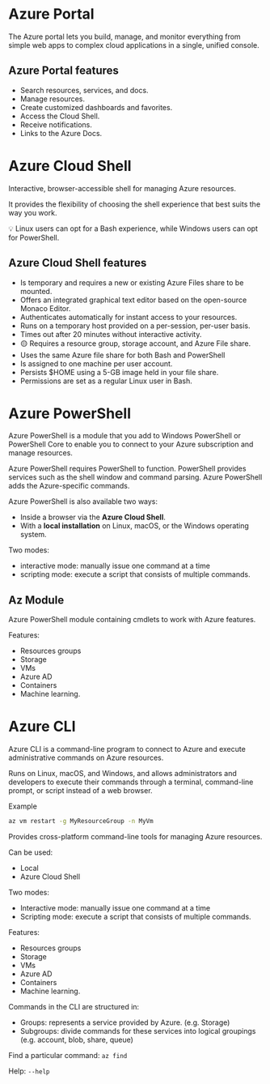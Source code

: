 # Azure Portal

The Azure portal lets you build, manage, and monitor everything from simple web apps to complex cloud applications in a single, unified console.

## Azure Portal features

- Search resources, services, and docs.
- Manage resources.
- Create customized dashboards and favorites.
- Access the Cloud Shell.
- Receive notifications.
- Links to the Azure Docs. 


# Azure Cloud Shell

Interactive, browser-accessible shell for managing Azure resources. 

It provides the flexibility of choosing the shell experience that best suits the way you work. 

💡 Linux users can opt for a Bash experience, while Windows users can opt for PowerShell.

## Azure Cloud Shell features 

- Is temporary and requires a new or existing Azure Files share to be mounted.
- Offers an integrated graphical text editor based on the open-source Monaco Editor.
- Authenticates automatically for instant access to your resources.
- Runs on a temporary host provided on a per-session, per-user basis.
- Times out after 20 minutes without interactive activity.
- 🟡 Requires a resource group, storage account, and Azure File share. 
- Uses the same Azure file share for both Bash and PowerShell
- Is assigned to one machine per user account. 
- Persists $HOME using a 5-GB image held in your file share.
- Permissions are set as a regular Linux user in Bash. 

# Azure PowerShell

Azure PowerShell is a module that you add to Windows PowerShell or PowerShell Core to enable you to connect to your Azure subscription and manage resources.

Azure PowerShell requires PowerShell to function. PowerShell provides services such as the shell window and command parsing. Azure PowerShell adds the Azure-specific commands.

Azure PowerShell is also available two ways: 
- Inside a browser via the **Azure Cloud Shell**.
- With a **local installation** on Linux, macOS, or the Windows operating system.

Two modes: 
- interactive mode: manually issue one command at a time
- scripting mode: execute a script that consists of multiple commands.

## Az Module

Azure PowerShell module containing cmdlets to work with Azure features.

Features:

- Resources groups
- Storage
- VMs
- Azure AD
- Containers
- Machine learning.

# Azure CLI 
Azure CLI is a command-line program to connect to Azure and execute administrative commands on Azure resources.

Runs on Linux, macOS, and Windows, and allows administrators and developers to execute their commands through a terminal, command-line prompt, or script instead of a web browser. 

Example
```sh
az vm restart -g MyResourceGroup -n MyVm
```

Provides cross-platform command-line tools for managing Azure resources.

Can be used:

- Local
- Azure Cloud Shell

Two modes: 
- Interactive mode: manually issue one command at a time
- Scripting mode: execute a script that consists of multiple commands.

Features:

- Resources groups
- Storage
- VMs
- Azure AD
- Containers
- Machine learning.


Commands in the CLI are structured in:
- Groups: represents a service provided by Azure. (e.g. Storage)
- Subgroups: divide commands for these services into logical groupings (e.g. account, blob, share, queue)

Find a particular command: ```az find```

Help: ```--help```

